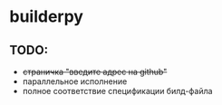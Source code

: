 # builderpy

## TODO:
* ~~страничка "введите адрес на github"~~
* параллельное исполнение
* полное соответствие спецификации билд-файла